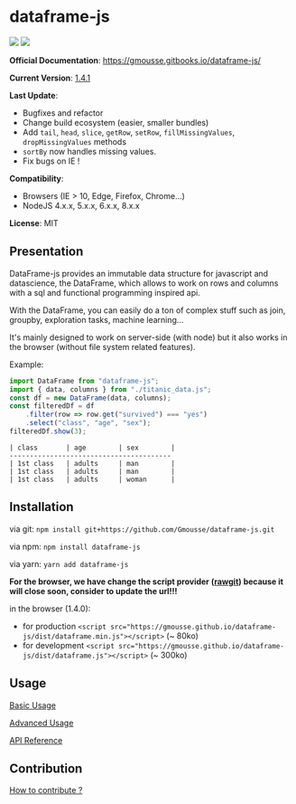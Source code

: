 # dataframe-js

![](https://travis-ci.org/Gmousse/dataframe-js.svg?branch=develop)
![](https://coveralls.io/repos/github/Gmousse/dataframe-js/badge.svg?branch=master)

**Official Documentation**: <https://gmousse.gitbooks.io/dataframe-js/>

**Current Version**: [1.4.1](https://gmousse.gitbooks.io/dataframe-js/content/CHANGELOG.html)

**Last Update**:

-   Bugfixes and refactor
-   Change build ecosystem (easier, smaller bundles)
-   Add `tail`, `head`, `slice`, `getRow`, `setRow`, `fillMissingValues`, `dropMissingValues` methods
-   `sortBy` now handles missing values.
-   Fix bugs on IE !

**Compatibility**:

-   Browsers (IE > 10, Edge, Firefox, Chrome...)
-   NodeJS 4.x.x, 5.x.x, 6.x.x, 8.x.x

**License**: MIT

## Presentation

DataFrame-js provides an immutable data structure for javascript and datascience, the DataFrame, which allows to work on rows and columns with a sql and functional programming inspired api.

With the DataFrame, you can easily do a ton of complex stuff such as join, groupby, exploration tasks, machine learning...

It's mainly designed to work on server-side (with node) but it also works in the browser (without file system related features).

Example:

```javascript
import DataFrame from "dataframe-js";
import { data, columns } from "./titanic_data.js";
const df = new DataFrame(data, columns);
const filteredDf = df
    .filter(row => row.get("survived") === "yes")
    .select("class", "age", "sex");
filteredDf.show(3);
```

```
| class       | age        | sex        |
----------------------------------------
| 1st class   | adults     | man        |
| 1st class   | adults     | man        |
| 1st class   | adults     | woman      |
```

## Installation

via git: `npm install git+https://github.com/Gmousse/dataframe-js.git`

via npm: `npm install dataframe-js`

via yarn: `yarn add dataframe-js`

**For the browser, we have change the script provider ([rawgit](https://rawgit.com/)) because it will close soon, consider to update the url!!!**

in the browser (1.4.0):

-   for production `<script src="https://gmousse.github.io/dataframe-js/dist/dataframe.min.js"></script>` (~ 80ko)
-   for development `<script src="https://gmousse.github.io/dataframe-js/dist/dataframe.js"></script>` (~ 300ko)

## Usage

[Basic Usage](https://gmousse.gitbooks.io/dataframe-js/content/doc/BASIC_USAGE.html)

[Advanced Usage](https://gmousse.gitbooks.io/dataframe-js/content/doc/ADVANCED_USAGE.html)

[API Reference](https://gmousse.gitbooks.io/dataframe-js/content/doc/api/dataframe.html)

## Contribution

[How to contribute ?](https://gmousse.gitbooks.io/dataframe-js/content/CONTRIBUTING.html)

